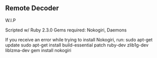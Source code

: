 ## Remote Decoder ##

W.I.P

Scripted w/ Ruby 2.3.0
Gems required: Nokogiri, Daemons

If you receive an error while trying to install Nokogiri, run:
sudo apt-get update
sudo apt-get install build-essential patch ruby-dev zlib1g-dev liblzma-dev
gem install nokogiri


